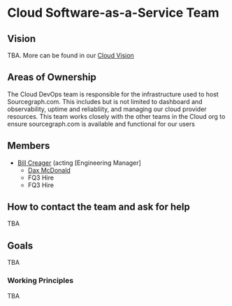 # Cloud Software-as-a-Service Team

## Vision

TBA. More can be found in our [Cloud Vision](./cloud/index.md#vision)

## Areas of Ownership

The Cloud DevOps team is responsible for the infrastructure used to host Sourcegraph.com. This includes but is not limited to dashboard and observability, uptime and reliabliity, and managing our cloud provider resources. This team works closely with the other teams in the Cloud org to ensure sourcegraph.com is available and functional for our users

## Members

- [Bill Creager](../../company/team/index.md#bill-creater) (acting [Engineering Manager]
  - [Dax McDonald](../../company/team/index.md#dax-mcdonald-he-him)
  - FQ3 Hire
  - FQ3 Hire

## How to contact the team and ask for help

TBA

## Goals

TBA

### Working Principles

TBA
